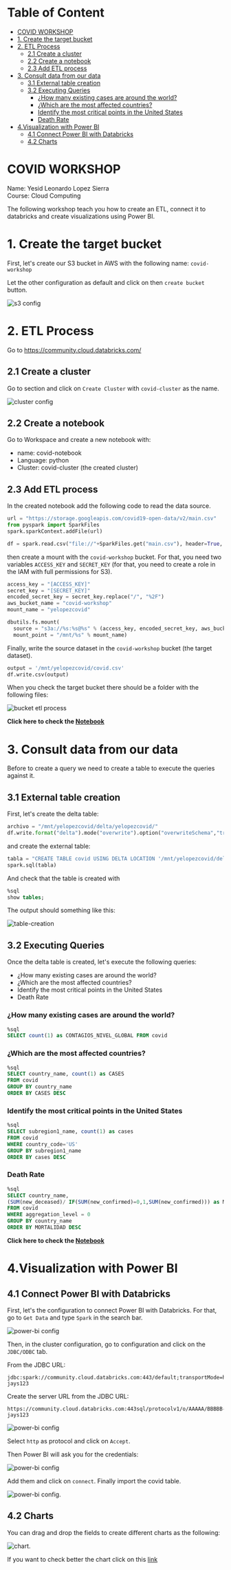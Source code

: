# Table of Content
<!-- toc -->

- [COVID WORKSHOP](#covid-workshop)
- [1. Create the target bucket](#1-create-the-target-bucket)
- [2. ETL Process](#2-etl-process)
  * [2.1 Create a cluster](#21-create-a-cluster)
  * [2.2 Create a notebook](#22-create-a-notebook)
  * [2.3 Add ETL process](#23-add-etl-process)
- [3. Consult data from our data](#3-consult-data-from-our-data)
  * [3.1 External table creation](#31-external-table-creation)
  * [3.2 Executing Queries](#32-executing-queries)
    + [¿How many existing cases are around the world?](#%C2%BFhow-many-existing-cases-are-around-the-world)
    + [¿Which are the most affected countries?](#%C2%BFwhich-are-the-most-affected-countries)
    + [Identify the most critical points in the United States](#identify-the-most-critical-points-in-the-united-states)
    + [Death Rate](#death-rate)
- [4.Visualization with Power BI](#4visualization-with-power-bi)
  * [4.1 Connect Power BI with Databricks](#41-connect-power-bi-with-databricks)
  * [4.2 Charts](#42-charts)

<!-- tocstop -->

# COVID WORKSHOP

Name: Yesid Leonardo Lopez Sierra  
Course: Cloud Computing  

The following workshop teach you how to create an ETL, connect it to databricks and create visualizations using Power BI.

# 1. Create the target bucket

First, let's create our S3 bucket in AWS with the following name: `covid-workshop`

Let the other configuration as default and click on then `create bucket` button.

![s3 config](https://github.com/leonleo997/covid-workshop/blob/master/assets/images/s3-config.PNG?raw=true)

# 2. ETL Process

Go to https://community.cloud.databricks.com/ 

## 2.1 Create a cluster
Go to section and click on `Create Cluster` with `covid-cluster` as the name.

![cluster config](https://github.com/leonleo997/covid-workshop/blob/master/assets/images/databricks-cluster.PNG?raw=true)

## 2.2 Create a notebook

Go to Workspace and create a new notebook with:

- name: covid-notebook
- Language: python
- Cluster: covid-cluster (the created cluster)

## 2.3 Add ETL process

In the created notebook add the following code to read the data source.

```python
url = "https://storage.googleapis.com/covid19-open-data/v2/main.csv"
from pyspark import SparkFiles
spark.sparkContext.addFile(url)

df = spark.read.csv("file://"+SparkFiles.get("main.csv"), header=True, inferSchema= True)
```

then create a mount with the `covid-workshop` bucket. For that, you need two variables  `ACCESS_KEY` and `SECRET_KEY` (for that, you need to create a role in the IAM with full permissions for S3).

```python
access_key = "[ACCESS_KEY]"
secret_key = "[SECRET_KEY]"
encoded_secret_key = secret_key.replace("/", "%2F")
aws_bucket_name = "covid-workshop"
mount_name = "yelopezcovid"

dbutils.fs.mount(
  source = "s3a://%s:%s@%s" % (access_key, encoded_secret_key, aws_bucket_name), 
  mount_point = "/mnt/%s" % mount_name)
```
Finally, write the source dataset in the `covid-workshop` bucket (the target dataset).

```python
output = '/mnt/yelopezcovid/covid.csv'
df.write.csv(output)
```
When you check the target bucket there should be a folder with the following files:

![bucket etl process](https://github.com/leonleo997/covid-workshop/blob/master/assets/images/s3-output-etl.PNG?raw=true)

**Click here to check the [Notebook](https://databricks-prod-cloudfront.cloud.databricks.com/public/4027ec902e239c93eaaa8714f173bcfc/344449423735776/2785392546371234/8354352135207898/latest.html)**

# 3. Consult data from our data
Before to create a query we need to create a table to execute the queries against it. 


## 3.1 External table creation  

First, let's create the delta table:

```python
archivo = "/mnt/yelopezcovid/delta/yelopezcovid/"
df.write.format("delta").mode("overwrite").option("overwriteSchema","true").save(archivo)
```

and create the external table:

```python
tabla = "CREATE TABLE covid USING DELTA LOCATION '/mnt/yelopezcovid/delta/yelopezcovid/'"
spark.sql(tabla)
```

And check that the table is created with 

```SQL
%sql
show tables;
```

The output should something like this:  

![table-creation](https://github.com/leonleo997/covid-workshop/blob/master/assets/images/table-creation.PNG?raw=true)

## 3.2 Executing Queries

Once the delta table is created, let's execute the following queries:  

* ¿How many existing cases are around the world?
* ¿Which are the most affected countries?  
* Identify the most critical points in the United States
* Death Rate 

### ¿How many existing cases are around the world?
```sql
%sql
SELECT count(1) as CONTAGIOS_NIVEL_GLOBAL FROM covid
```

### ¿Which are the most affected countries?
```sql
%sql
SELECT country_name, count(1) as CASES 
FROM covid
GROUP BY country_name
ORDER BY CASES DESC
```

### Identify the most critical points in the United States

```sql
%sql
SELECT subregion1_name, count(1) as cases
FROM covid
WHERE country_code='US'
GROUP BY subregion1_name
ORDER BY cases DESC
```

### Death Rate  

```sql
%sql
SELECT country_name, 
(SUM(new_deceased)/ IF(SUM(new_confirmed)=0,1,SUM(new_confirmed))) as MORTALIDAD
FROM covid
WHERE aggregation_level = 0
GROUP BY country_name
ORDER BY MORTALIDAD DESC
```

**Click here to check the [Notebook](https://databricks-prod-cloudfront.cloud.databricks.com/public/4027ec902e239c93eaaa8714f173bcfc/344449423735776/2785392546371234/8354352135207898/latest.html)**

# 4.Visualization with Power BI

## 4.1 Connect Power BI with Databricks

First, let's the configuration to connect Power BI with Databricks. For that, go to `Get Data` and type `Spark` in the search bar.

![power-bi config](https://github.com/leonleo997/covid-workshop/blob/master/assets/images/power-bi-config0.PNG?raw=true)

Then, in the cluster configuration, go to configuration and click on the `JDBC/ODBC` tab.

From the JDBC URL:

```
jdbc:spark://community.cloud.databricks.com:443/default;transportMode=http;ssl=1;httpPath=sql/protocolv1/o/AAAAA/BBBBB-jays123
```

Create the server URL from the JDBC URL:

```
https://community.cloud.databricks.com:443sql/protocolv1/o/AAAAA/BBBBB-jays123
```
![power-bi config](https://github.com/leonleo997/covid-workshop/blob/master/assets/images/power-bi-config.PNG?raw=true)

Select `http` as protocol and click on `Accept`.

Then Power BI will ask you for the credentials:

![power-bi config](https://github.com/leonleo997/covid-workshop/blob/master/assets/images/power-bi-config2.PNG?raw=true)

Add them and click on `connect`. Finally import the covid table.

![power-bi config](https://github.com/leonleo997/covid-workshop/blob/master/assets/images/power-bi-config3.PNG?raw=true).

## 4.2 Charts

You can drag and drop the fields to create different charts as the following:

![chart](https://github.com/leonleo997/covid-workshop/blob/master/assets/images/power-bi-chart.PNG?raw=true).

If you want to check better the chart click on this [link](https://github.com/leonleo997/covid-workshop/blob/master/assets/power-bi-chart.pdf)
